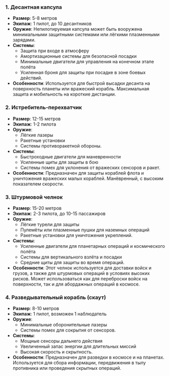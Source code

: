 ### 1. **Десантная капсула**

- **Размер**: 5-8 метров
- **Экипаж**: 1 пилот, до 10 десантников
- **Оружие**: Непилотируемая капсула может быть вооружена минимальными защитными системами или лёгкими плазменными зарядами.
- **Системы**:
    - Защита при входе в атмосферу
    - Амортизационные системы для безопасной посадки
    - Минимальные двигатели для управления на конечном этапе полёта
    - Усиленная броня для защиты при посадке в зоне боевых действий.
- **Особенности**: Используется для быстрой высадки десанта на поверхность планеты или вражеский корабль. Максимальная защита и мобильность на короткие дистанции.

### 2. **Истребитель-перехватчик**

- **Размер**: 12-15 метров
- **Экипаж**: 1-2 пилота
- **Оружие**:
    - Лёгкие лазеры
    - Ракетные установки
    - Системы противоракетной обороны.
- **Системы**:
    - Быстроходные двигатели для маневренности
    - Усиленные щиты для защиты в бою
    - Системы помех для уклонения от вражеских сенсоров и ракет.
- **Особенности**: Предназначен для защиты кораблей флота и уничтожения вражеских малых кораблей. Манёвренный, с высоким показателем скорости.

### 3. **Штурмовой челнок**

- **Размер**: 15-20 метров
- **Экипаж**: 2-3 пилота, до 10-15 пассажиров
- **Оружие**:
    - Лёгкие турели для защиты
    - Пулемёты или плазменные пушки для наземных операций
    - Ракетные установки для уничтожения укреплений.
- **Системы**:
    - Усиленные двигатели для планетарных операций и космического полёта
    - Системы для вертикального взлёта и посадки
    - Средние щиты для защиты во время операций.
- **Особенности**: Этот челнок используется для доставки войск и грузов, а также для штурмовых операций в условиях высоких рисков. Может использоваться как для переброски войск на поверхности, так и для абордажных операций в космосе.

### 4. **Разведывательный корабль (скаут)**

- **Размер**: 8-10 метров
- **Экипаж**: 1 пилот, возможен 1 наблюдатель
- **Оружие**:
    - Минимальные оборонительные лазеры
    - Системы помех для сокрытия от сенсоров.
- **Системы**:
    - Мощные сенсоры дальнего действия
    - Увеличенный запас энергии для длительных миссий
    - Высокая скорость и скрытность.
- **Особенности**: Предназначен для разведки в космосе и на планетах. Используется для сбора информации, передвижения в тылу противника или проведения скрытных операций.